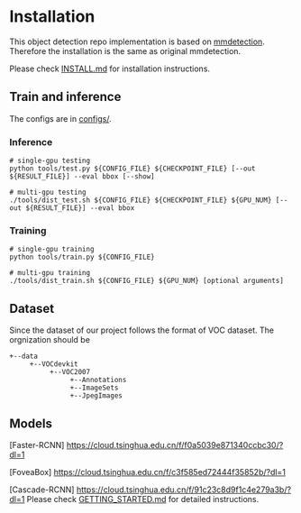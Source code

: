 
# Installation 
This object detection repo implementation is based on [mmdetection](https://github.com/open-mmlab/mmdetection). Therefore the installation is the same as original mmdetection.

Please check [INSTALL.md](INSTALL.md) for installation instructions.


## Train and inference
The configs are in [configs/](configs/).

### Inference
    # single-gpu testing
    python tools/test.py ${CONFIG_FILE} ${CHECKPOINT_FILE} [--out ${RESULT_FILE}] --eval bbox [--show]
    
    # multi-gpu testing
    ./tools/dist_test.sh ${CONFIG_FILE} ${CHECKPOINT_FILE} ${GPU_NUM} [--out ${RESULT_FILE}] --eval bbox

### Training
    # single-gpu training
    python tools/train.py ${CONFIG_FILE}
    
    # multi-gpu training
    ./tools/dist_train.sh ${CONFIG_FILE} ${GPU_NUM} [optional arguments]
    
## Dataset
Since the dataset of our project follows the format of VOC dataset. The orgnization should be

    +--data
         +--VOCdevkit
              +--VOC2007       
                   +--Annotations          
                   +--ImageSets           
                   +--JpegImages

## Models
[Faster-RCNN] https://cloud.tsinghua.edu.cn/f/f0a5039e871340ccbc30/?dl=1

[FoveaBox] https://cloud.tsinghua.edu.cn/f/c3f585ed72444f35852b/?dl=1

[Cascade-RCNN] https://cloud.tsinghua.edu.cn/f/91c23c8d9f1c4e279a3b/?dl=1
Please check [GETTING_STARTED.md](GETTING_STARTED.md) for detailed instructions.